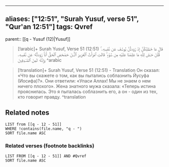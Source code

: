 
---
aliases: ["12:51", "Surah Yusuf, verse 51", "Qur'an 12:51"]
tags: Qvref
---

parent:: [[q - Yusuf (12)|Yusuf]]

> [!arabic]+ Surah Yusuf, Verse 51 (12:51)
> <span class="quran-arabic">قَالَ مَا خَطْبُكُنَّ إِذْ رَٰوَدتُّنَّ يُوسُفَ عَن نَّفْسِهِۦ ۚ قُلْنَ حَـٰشَ لِلَّهِ مَا عَلِمْنَا عَلَيْهِ مِن سُوٓءٍ ۚ قَالَتِ ٱمْرَأَتُ ٱلْعَزِيزِ ٱلْـَٔـٰنَ حَصْحَصَ ٱلْحَقُّ أَنَا۠ رَٰوَدتُّهُۥ عَن نَّفْسِهِۦ وَإِنَّهُۥ لَمِنَ ٱلصَّـٰدِقِينَ</span>
^arabic

> [!translation]+ Surah Yusuf, Verse 51 (12:51) - Translation
> Он сказал: «Что вы скажете о том, как вы пытались соблазнить Йусуфа (Иосифа)?». Они ответили: «Упаси Аллах! Мы не знаем о нем ничего плохого». Жена знатного мужа сказала: «Теперь истина прояснилась. Это я пыталась соблазнить его, а он - один из тех, кто говорит правду.
^translation



## Related notes
```dataview
LIST from [[q - 12 - 51]]
WHERE !contains(file.name, "q - ")
SORT file.name ASC
```

### Related verses (footnote backlinks)
```dataview
LIST FROM [[q - 12 - 51]] AND #Qvref
SORT file.name ASC
```

